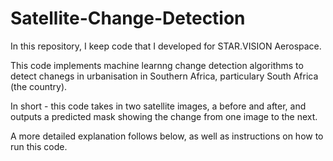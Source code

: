 # Satellite-Change-Detection

In this repository, I keep code that I developed for STAR.VISION Aerospace.

This code implements machine learnng change detection algorithms to detect chanegs in urbanisation in Southern Africa, particulary South Africa (the country).

In short - this code takes in two satellite images, a before and after, and outputs a predicted mask showing the change from one image to the next.

A more detailed explanation follows below, as well as instructions on how to run this code.


